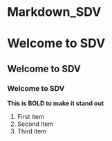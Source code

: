 # Markdown_SDV

# Welcome to SDV
## Welcome to SDV
### Welcome to SDV

**This is BOLD to make it stand out**

1. First item
2. Second item
3. Third item